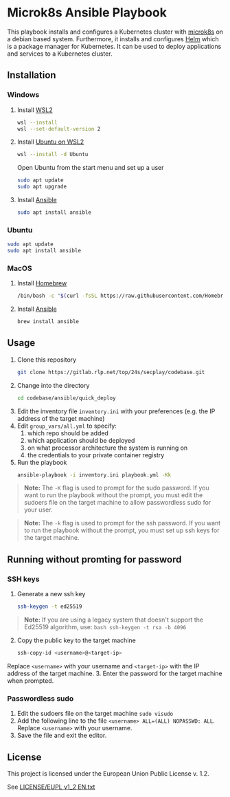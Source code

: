 # Microk8s Ansible Playbook

This playbook installs and configures a Kubernetes cluster with [microk8s](https://microk8s.io/) on a debian based system. Furthermore, it installs and configures [Helm](https://helm.sh/) which is a package manager for Kubernetes. It can be used to deploy applications and services to a Kubernetes cluster.

## Installation

### Windows

1. Install [WSL2](https://docs.microsoft.com/en-us/windows/wsl/install-win10)
    ```bash
    wsl --install
    wsl --set-default-version 2
    ```
   
2. Install [Ubuntu on WSL2](https://apps.microsoft.com/detail/9pdxgncfsczv?hl=en-us&gl=US)
    ```bash
    wsl --install -d Ubuntu
    ```
    Open Ubuntu from the start menu and set up a user
    ```bash
    sudo apt update
    sudo apt upgrade
    ```

3. Install [Ansible](https://docs.ansible.com/ansible/latest/installation_guide/intro_installation.html#installing-ansible-on-ubuntu)
    ```bash
    sudo apt install ansible
    ```

### Ubuntu

```bash
sudo apt update
sudo apt install ansible
```

### MacOS

1. Install [Homebrew](https://brew.sh/)

    ```bash
    /bin/bash -c "$(curl -fsSL https://raw.githubusercontent.com/Homebrew/install/HEAD/install.sh)"
    ```

2. Install [Ansible](https://docs.ansible.com/ansible/latest/installation_guide/intro_installation.html#installing-ansible-on-macos)

    ```bash
    brew install ansible
    ```

## Usage

1. Clone this repository
    ```bash
    git clone https://gitlab.rlp.net/top/24s/secplay/codebase.git
    ```
2. Change into the directory
    ```bash
    cd codebase/ansible/quick_deploy
    ```
3. Edit the inventory file `inventory.ini` with your preferences (e.g. the IP address of the target machine)
4. Edit `group_vars/all.yml` to specify:
    1. which repo should be added
    2. which application should be deployed
    3. on what processor architecture the system is running on
    4. the credentials to your private container registry
5. Run the playbook
    ```bash
    ansible-playbook -i inventory.ini playbook.yml -Kk
    ```

> **Note:** The `-K` flag is used to prompt for the sudo password. If you want to run the playbook without the prompt, you must edit the sudoers file on the target machine to allow passwordless sudo for your user.

> **Note:** The `-k` flag is used to prompt for the ssh password. If you want to run the playbook without the prompt, you must set up ssh keys for the target machine.

## Running without promting for password

### SSH keys

1. Generate a new ssh key
    ```bash
    ssh-keygen -t ed25519
    ```
> **Note:** If you are using a legacy system that doesn't support the Ed25519 algorithm, use:
    ```bash
    ssh-keygen -t rsa -b 4096
    ```

2. Copy the public key to the target machine
    ```bash
    ssh-copy-id <username>@<target-ip>
    ```
Replace `<username>` with your username and `<target-ip>` with the IP address of the target machine.
3. Enter the password for the target machine when prompted.

### Passwordless sudo

1. Edit the sudoers file on the target machine `sudo visudo`
2. Add the following line to the file `<username> ALL=(ALL) NOPASSWD: ALL`. Replace `<username>` with your username.
3. Save the file and exit the editor.

## License

This project is licensed under the European Union Public License v. 1.2.

See [LICENSE/EUPL v1_2 EN.txt](https://gitlab.rlp.net/top/24s/secplay/codebase/-/blob/43c8be19f6db45cee733edb694ba311fff694993/LICENSE/EUPL%20v1_2%20EN.txt)